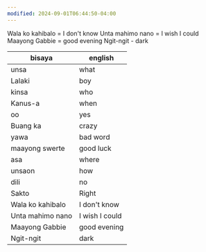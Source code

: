 ```yaml
---
modified: 2024-09-01T06:44:50-04:00
---
```


Wala ko kahibalo = I don't know
Unta mahimo nano = I wish I could
Maayong Gabbie = good evening
Ngit-ngit - dark

| bisaya           | english        |
| ---------------- | -------------- |
| unsa             | what           |
| Lalaki           | boy            |
| kinsa            | who            |
| Kanus-a          | when           |
| oo               | yes            |
| Buang ka         | crazy          |
| yawa             | bad word       |
| maayong swerte   | good luck      |
| asa              | where          |
| unsaon           | how            |
| dili             | no             |
| Sakto            | Right          |
| Wala ko kahibalo | I don't know   |
| Unta mahimo nano | I wish I could |
| Maayong Gabbie   | good evening   |
| Ngit-ngit        | dark           |
